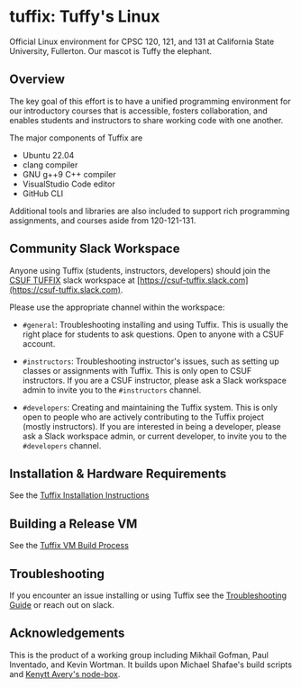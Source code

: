 
# tuffix: Tuffy's Linux

Official Linux environment for CPSC 120, 121, and 131 at California
State University, Fullerton. Our mascot is Tuffy the elephant.

## Overview

The key goal of this effort is to have a unified programming
environment for our introductory courses that is accessible, fosters
collaboration, and enables students and instructors to share working
code with one another.

The major components of Tuffix are

* Ubuntu 22.04
* clang compiler
* GNU g++9 C++ compiler
* VisualStudio Code editor
* GitHub CLI

Additional tools and libraries are also included to support rich
programming assignments, and courses aside from 120-121-131.

## Community Slack Workspace

Anyone using Tuffix (students, instructors, developers) should join the
[CSUF TUFFIX](https://csuf-tuffix.slack.com)
slack workspace at
[https://csuf-tuffix.slack.com](https://csuf-tuffix.slack.com).

Please use the appropriate channel within the workspace:

* `#general`: Troubleshooting installing and using Tuffix. This is
  usually the right place for students to ask questions. Open to
  anyone with a CSUF account.
  
* `#instructors`: Troubleshooting instructor's issues, such as setting
  up classes or assignments with Tuffix. This is only open to CSUF
  instructors. If you are a CSUF instructor, please ask a Slack
  workspace admin to invite you to the `#instructors` channel.

* `#developers`: Creating and maintaining the Tuffix system. This is
  only open to people who are actively contributing to the Tuffix
  project (mostly instructors). If you are interested in being a
  developer, please ask a Slack workspace admin, or current developer,
  to invite you to the `#developers` channel.

## Installation & Hardware Requirements

See the [Tuffix Installation Instructions](docs/install.md)

## Building a Release VM

See the [Tuffix VM Build Process](docs/vm-build-process.md)

## Troubleshooting ##

If you encounter an issue installing or using Tuffix see the [Troubleshooting Guide](docs/troubleshoot.md) or reach out on slack.

## Acknowledgements

This is the product of a working group including Mikhail Gofman, Paul
Inventado, and Kevin Wortman. It builds upon Michael Shafae's build
scripts and [Kenytt Avery's
node-box](https://github.com/ProfAvery/node-box).
